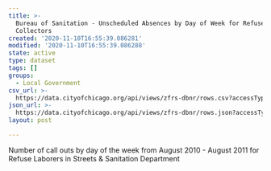 ```yaml
---
title: >-
  Bureau of Sanitation - Unscheduled Absences by Day of Week for Refuse
  Collectors
created: '2020-11-10T16:55:39.086281'
modified: '2020-11-10T16:55:39.086288'
state: active
type: dataset
tags: []
groups:
  - Local Government
csv_url: >-
  https://data.cityofchicago.org/api/views/zfrs-dbnr/rows.csv?accessType=DOWNLOAD
json_url: >-
  https://data.cityofchicago.org/api/views/zfrs-dbnr/rows.json?accessType=DOWNLOAD
layout: post

---
```

Number of call outs by day of the week from August 2010 - August 2011 for Refuse Laborers in Streets & Sanitation Department
